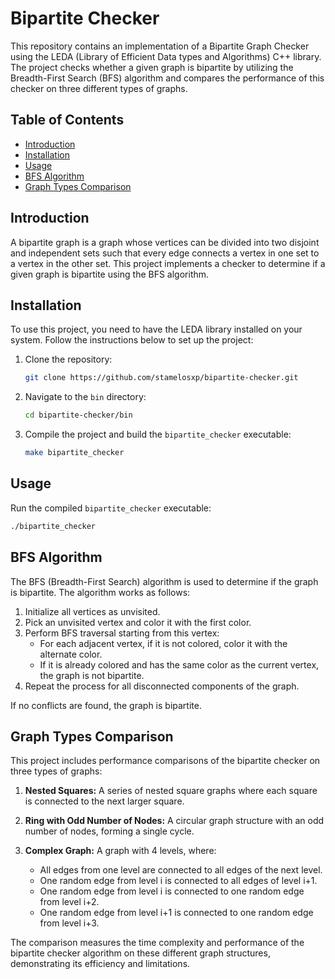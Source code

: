 # Bipartite Checker

This repository contains an implementation of a Bipartite Graph Checker using the LEDA (Library of Efficient Data types and Algorithms) C++ library. The project checks whether a given graph is bipartite by utilizing the Breadth-First Search (BFS) algorithm and compares the performance of this checker on three different types of graphs.

## Table of Contents

- [Introduction](#introduction)
- [Installation](#installation)
- [Usage](#usage)
- [BFS Algorithm](#bfs-algorithm)
- [Graph Types Comparison](#graph-types-comparison)

## Introduction

A bipartite graph is a graph whose vertices can be divided into two disjoint and independent sets such that every edge connects a vertex in one set to a vertex in the other set. This project implements a checker to determine if a given graph is bipartite using the BFS algorithm.

## Installation

To use this project, you need to have the LEDA library installed on your system. Follow the instructions below to set up the project:

1. Clone the repository:
    ```sh
    git clone https://github.com/stamelosxp/bipartite-checker.git
    ```

2. Navigate to the `bin` directory:
    ```sh
    cd bipartite-checker/bin
    ```

3. Compile the project and build the `bipartite_checker` executable:
    ```sh
    make bipartite_checker

    ```

## Usage

Run the compiled `bipartite_checker` executable:
```sh
./bipartite_checker 
```

## BFS Algorithm

The BFS (Breadth-First Search) algorithm is used to determine if the graph is bipartite. The algorithm works as follows:

1. Initialize all vertices as unvisited.
2. Pick an unvisited vertex and color it with the first color.
3. Perform BFS traversal starting from this vertex:
    - For each adjacent vertex, if it is not colored, color it with the alternate color.
    - If it is already colored and has the same color as the current vertex, the graph is not bipartite.
4. Repeat the process for all disconnected components of the graph.

If no conflicts are found, the graph is bipartite.

## Graph Types Comparison

This project includes performance comparisons of the bipartite checker on three types of graphs:

1. **Nested Squares:** A series of nested square graphs where each square is connected to the next larger square.
    
2. **Ring with Odd Number of Nodes:** A circular graph structure with an odd number of nodes, forming a single cycle.
    
3. **Complex Graph:** A graph with 4 levels, where:
    
    - All edges from one level are connected to all edges of the next level.
    - One random edge from level i is connected to all edges of level i+1.
    - One random edge from level i is connected to one random edge from level i+2.
    - One random edge from level i+1 is connected to one random edge from level i+3.

The comparison measures the time complexity and performance of the bipartite checker algorithm on these different graph structures, demonstrating its efficiency and limitations.
